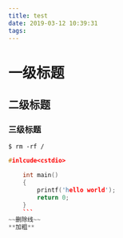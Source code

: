 ```yaml
---
title: test
date: 2019-03-12 10:39:31
tags: 
---
```


# 一级标题

<!-- more -->

## 二级标题
### 三级标题

`$ rm -rf /`

```c++
#inlcude<cstdio>

    int main()
    {
        printf('hello world');
        return 0;
    }
    ```
~~删除线~~
**加粗**
